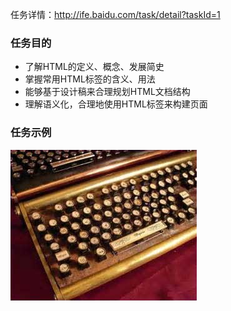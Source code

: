 任务详情：http://ife.baidu.com/task/detail?taskId=1

### 任务目的
+ 了解HTML的定义、概念、发展简史
+ 掌握常用HTML标签的含义、用法
+ 能够基于设计稿来合理规划HTML文档结构
+ 理解语义化，合理地使用HTML标签来构建页面

### 任务示例
 
![github](/task1/img/pic.png)